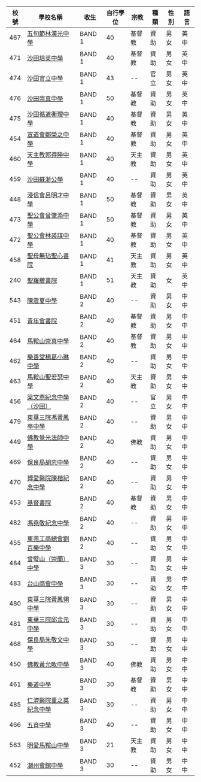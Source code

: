 |校號|學校名稱 | 收生 | 自行學位 | 宗教 | 種類 | 性別 | 語言 |
|----|---------|------|--------|------|------|------|------|
|467|[五旬節林漢光中學](https://www.schooland.hk/ss/plhks) | BAND 1 | 40 | 基督教 | 資助 | 男女 | 英中 |
|471|[沙田培英中學](https://www.schooland.hk/ss/pyc) | BAND 1 | 40 | 基督教 | 資助 | 男女 | 英中 |
|474|[沙田官立中學](https://www.schooland.hk/ss/stgss) | BAND 1 | 43 | -- | 官立 | 男女 | 英中 |
|476|[沙田崇真中學](https://www.schooland.hk/ss/sttss) | BAND 1 | 50 | 基督教 | 資助 | 男女 | 英中 |
|475|[沙田循道衞理中學](https://www.schooland.hk/ss/stmc) | BAND 1 | 40 | 基督教 | 資助 | 男女 | 英中 |
|454|[宣道會鄭榮之中學](https://www.schooland.hk/ss/cwgc) | BAND 1 | 40 | 基督教 | 資助 | 男女 | 英中 |
|460|[天主教郭得勝中學](https://www.schooland.hk/ss/ktscss) | BAND 1 | 40 | 天主教 | 資助 | 男女 | 英中 |
|459|[沙田蘇浙公學](https://www.schooland.hk/ss/kcc-st) | BAND 1 | 40 | -- | 資助 | 男女 | 英中 |
|448|[浸信會呂明才中學](https://www.schooland.hk/ss/blmcss) | BAND 1 | 50 | 基督教 | 資助 | 男女 | 英中 |
|473|[聖公會曾肇添中學](https://www.schooland.hk/ss/skhtst) | BAND 1 | 50 | 基督教 | 資助 | 男女 | 英中 |
|472|[聖公會林裘謀中學](https://www.schooland.hk/ss/skhlkmss) | BAND 1 | 40 | 基督教 | 資助 | 男女 | 英中 |
|458|[聖母無玷聖心書院](https://www.schooland.hk/ss/ihmc) | BAND 1 | 41 | 天主教 | 資助 | 男女 | 英中 |
|240|[聖羅撒書院](https://www.schooland.hk/ss/hksrl) | BAND 1 | 51 | 天主教 | 資助 | 女 | 英中 |
|543|[陳震夏中學](https://www.schooland.hk/ss/cch) | BAND 2 | 40 | -- | 資助 | 男女 | 中中 |
|451|[青年會書院](https://www.schooland.hk/ss/ymca-coll) | BAND 2 | 40 | 基督教 | 資助 | 男女 | 中中 |
|464|[馬鞍山崇真中學](https://www.schooland.hk/ss/mosttss) | BAND 2 | 40 | 基督教 | 資助 | 男女 | 中中 |
|462|[樂善堂楊葛小琳中學](https://www.schooland.hk/ss/lstyoungkhl) | BAND 2 | 40 | -- | 資助 | 男女 | 中中 |
|463|[馬鞍山聖若瑟中學](https://www.schooland.hk/ss/mossjss) | BAND 2 | 40 | 天主教 | 資助 | 男女 | 中中 |
|456|[梁文燕紀念中學（沙田）](https://www.schooland.hk/ss/hlmssst) | BAND 2 | 40 | -- | 官立 | 男女 | 中中 |
|479|[東華三院馮黃鳳亭中學](https://www.schooland.hk/ss/twghfwfts) | BAND 2 | 40 | -- | 資助 | 男女 | 中中 |
|449|[佛教覺光法師中學](https://www.schooland.hk/ss/bkkss) | BAND 2 | 40 | 佛教 | 資助 | 男女 | 中中 |
|469|[保良局胡忠中學](https://www.schooland.hk/ss/plkwcc) | BAND 2 | 40 | -- | 資助 | 男女 | 中中 |
|470|[博愛醫院陳楷紀念中學](https://www.schooland.hk/ss/pohck) | BAND 2 | 40 | -- | 資助 | 男女 | 中中 |
|453|[基督書院](https://www.schooland.hk/ss/christcollege) | BAND 2 | 40 | 基督教 | 資助 | 男女 | 中中 |
|482|[馮堯敬紀念中學](https://www.schooland.hk/ss/fyk) | BAND 2 | 40 | -- | 資助 | 男女 | 中中 |
|455|[東莞工商總會劉百樂中學](https://www.schooland.hk/ss/lplss) | BAND 2 | 40 | -- | 資助 | 男女 | 中中 |
|484|[曾璧山（崇蘭）中學](https://www.schooland.hk/ss/tpsss) | BAND 3 | 30 | -- | 資助 | 男女 | 中中 |
|483|[台山商會中學](https://www.schooland.hk/ss/tsac) | BAND 3 | 30 | -- | 資助 | 男女 | 中中 |
|480|[東華三院黃鳳翎中學](https://www.schooland.hk/ss/twghwflc) | BAND 3 | 30 | -- | 資助 | 男女 | 中中 |
|481|[東華三院邱金元中學](https://www.schooland.hk/ss/twyky) | BAND 3 | 30 | -- | 資助 | 男女 | 中中 |
|468|[保良局朱敬文中學](https://www.schooland.hk/ss/plkcwc) | BAND 3 | 30 | -- | 資助 | 男女 | 中中 |
|450|[佛教黃允畋中學](https://www.schooland.hk/ss/bwwtc) | BAND 3 | 40 | 佛教 | 資助 | 男女 | 中中 |
|461|[樂道中學](https://www.schooland.hk/ss/locktao) | BAND 3 | 30 | 基督教 | 資助 | 男女 | 中中 |
|485|[仁濟醫院董之英紀念中學](https://www.schooland.hk/ss/ychtcy) | BAND 3 | 30 | -- | 資助 | 男女 | 中中 |
|466|[五育中學](https://www.schooland.hk/ss/nyss) | BAND 3 | 40 | -- | 資助 | 男女 | 中中 |
|563|[明愛馬鞍山中學](https://www.schooland.hk/ss/cmos) | BAND 3 | 21 | 天主教 | 資助 | 男女 | 中中 |
|452|[潮州會館中學](https://www.schooland.hk/ss/ccass) | BAND 3 | 30 | -- | 資助 | 男女 | 中中 |
